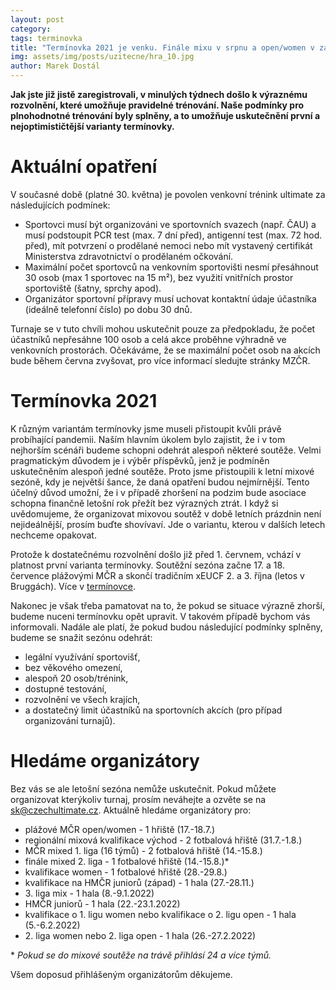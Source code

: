 ```yaml
---
layout: post
category: 
tags: terminovka
title: "Termínovka 2021 je venku. Finále mixu v srpnu a open/women v září"
img: assets/img/posts/uzitecne/hra_10.jpg
author: Marek Dostál
---
```


**Jak jste již jistě zaregistrovali, v minulých týdnech došlo k výraznému rozvolnění, které umožňuje pravidelné trénování. Naše podmínky pro plnohodnotné trénování byly splněny, a to umožňuje uskutečnění první a nejoptimističtější varianty termínovky.**

# Aktuální opatření

V současné době (platné 30. května) je povolen venkovní trénink ultimate za následujících podmínek:

- Sportovci musí být organizováni ve sportovních svazech (např. ČAU) a musí podstoupit PCR test (max. 7 dní před), antigenní test (max. 72 hod. před), mít potvrzení o prodělané nemoci nebo mít vystavený certifikát Ministerstva zdravotnictví o prodělaném očkování.
- Maximální počet sportovců na venkovním sportovišti nesmí přesáhnout 30 osob (max 1 sportovec na 15 m²), bez využití vnitřních prostor sportoviště (šatny, sprchy apod).
- Organizátor sportovní přípravy musí uchovat kontaktní údaje účastníka (ideálně telefonní číslo) po dobu 30 dnů.

Turnaje se v tuto chvíli mohou uskutečnit pouze za předpokladu, že počet účastníků nepřesáhne 100 osob a celá akce proběhne výhradně ve venkovních prostorách. Očekáváme, že se maximální počet osob na akcích bude během června zvyšovat, pro více informací sledujte stránky MZČR.

# Termínovka 2021

K různým variantám termínovky jsme museli přistoupit kvůli právě probíhající pandemii. Naším hlavním úkolem bylo zajistit, že i v tom nejhorším scénáři budeme schopni odehrát alespoň některé soutěže. Velmi pragmatickým důvodem je i výběr příspěvků, jenž je podmíněn uskutečněním alespoň jedné soutěže. Proto jsme přistoupili k letní mixové sezóně, kdy je největší šance, že daná opatření budou nejmírnější. Tento účelný důvod umožní, že i v případě zhoršení na podzim bude asociace schopna finančně letošní rok přežít bez výrazných ztrát. I když si uvědomujeme, že organizovat mixovou soutěž v době letních prázdnin není nejideálnější, prosím buďte shovívaví. Jde o variantu, kterou v dalších letech nechceme opakovat.

Protože k dostatečnému rozvolnění došlo již před 1. červnem, vchází v platnost první varianta termínovky. Soutěžní sezóna začne 17. a 18. července plážovými MČR a skončí tradičním xEUCF 2. a 3. října (letos v Bruggách). Více v [termínovce](https://docs.google.com/spreadsheets/d/1zQh8mB95bqjWr4j5GKx3OVeSZK2IAotKimoGYCXpMyE/edit#gid=1666799051).

Nakonec je však třeba pamatovat na to, že pokud se situace výrazně zhorší, budeme nuceni termínovku opět upravit. V takovém případě bychom vás informovali. Nadále ale platí, že pokud budou následující podmínky splněny, budeme se snažit sezónu odehrát:
- legální využívání sportovišť,
- bez věkového omezení,
- alespoň 20 osob/trénink,
- dostupné testování,
- rozvolnění ve všech krajích,
- a dostatečný limit účastníků na sportovních akcích (pro případ organizování turnajů).

# Hledáme organizátory

Bez vás se ale letošní sezóna nemůže uskutečnit. Pokud můžete organizovat kterýkoliv turnaj, prosím neváhejte a ozvěte se na [sk@czechultimate.cz](mailto:sk@czechultimate.cz). Aktuálně hledáme organizátory pro:

- plážové MČR open/women - 1 hřiště (17.-18.7.)
- regionální mixová kvalifikace východ - 2 fotbalová hřiště (31.7.-1.8.)
- MČR mixed 1. liga (16 týmů) - 2 fotbalová hřiště (14.-15.8.)
- finále mixed 2. liga - 1 fotbalové hřiště (14.-15.8.)*
- kvalifikace women - 1 fotbalové hřiště (28.-29.8.)
- kvalifikace na HMČR juniorů (západ) - 1 hala (27.-28.11.)
- 3\. liga mix - 1 hala (8.-9.1.2022) 
- HMČR juniorů - 1 hala (22.-23.1.2022)
- kvalifikace o 1. ligu women nebo kvalifikace o 2. ligu open - 1 hala (5.-6.2.2022)
- 2\. liga women nebo 2. liga open - 1 hala (26.-27.2.2022)

\* *Pokud se do mixové soutěže na trávě přihlásí 24 a více týmů.*

Všem doposud přihlášeným organizátorům děkujeme.
